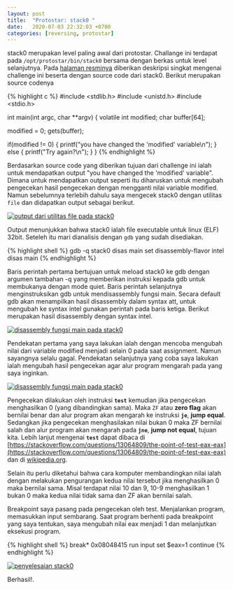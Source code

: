 ```yaml
---
layout: post
title:  "Protostar: stack0 "
date:   2020-07-03 22:32:03 +0700
categories: [reversing, protostar]
---
```


stack0 merupakan level paling awal dari protostar. Challange ini terdapat pada `/opt/protostar/bin/stack0` bersama dengan berkas untuk level selanjutnya. Pada [halaman resminya](https://exploit-exercises.lains.space/protostar/stack0/) diberikan deskripsi singkat mengenai challenge ini beserta dengan source code dari stack0. Berikut merupakan source codenya

{% highlight c %}
#include <stdlib.h>
#include <unistd.h>
#include <stdio.h>

int main(int argc, char **argv)
{
  volatile int modified;
  char buffer[64];

  modified = 0;
  gets(buffer);

  if(modified != 0) {
      printf("you have changed the 'modified' variable\n");
  } else {
      printf("Try again?\n");
  }
}
{% endhighlight %}

Berdasarkan source code yang diberikan tujuan dari challenge ini ialah untuk mendapatkan output "you have changed the 'modified' variable". Dimana untuk mendapatkan output seperti itu diharuskan untuk mengubah pengecekan hasil pengecekan dengan mengganti nilai variable modified. Namun sebelumnya terlebih dahulu saya mengecek stack0 dengan utilitas `file` dan didapatkan output sebagai berikut.

[![output dari utilitas file pada stack0](../../assets/protostar-stack0-1.png)](../../assets/protostar-stack0-1.png)

Output menunjukkan bahwa stack0 ialah file executable untuk linux (ELF) 32bit. Seteleh itu mari dianalisis dengan `gdb` yang sudah disediakan.

{% highlight shell %}
gdb -q stack0
disas main
set disassembly-flavor intel
disas main
{% endhighlight %}

Baris perintah pertama bertujuan untuk meload stack0 ke gdb dengan argumen tambahan -q yang memberikan instruksi kepada gdb untuk membukanya dengan mode quiet. Baris perintah selanjutnya menginstruksikan gdb untuk mendisassembly fungsi main. Secara default gdb akan menampilkan hasil disassembly dalam syntax att, untuk mengubah ke syntax intel gunakan perintah pada baris ketiga. Berikut merupakan hasil disassembly dengan syntax intel.

[![disassembly fungsi main pada stack0](../../assets/protostar-stack0-2.png)](../../assets/protostar-stack0-2.png)

Pendekatan pertama yang saya lakukan ialah dengan mencoba mengubah nilai dari variable modified menjadi selain 0 pada saat assignment. Namun sayangnya selalu gagal.
Pendekatan selanjutnya yang coba saya lakukan ialah mengubah hasil pengecekan agar alur program mengarah pada yang saya inginkan.

[![disassembly fungsi main pada stack0](../../assets/protostar-stack0-3.png)](../../assets/protostar-stack0-3.png)

Pengecekan dilakukan oleh instruksi **`test`** kemudian jika pengecekan menghasilkan 0 (yang dibandingkan sama). Maka `ZF` atau **zero flag** akan bernilai benar dan alur program akan mengarah ke instruksi **`je`**, **jump equal**. Sedangkan jika pengecekan menghasilakan nilai bukan 0 maka ZF bernilai salah dan alur program akan mengarah pada **`jne`**, **jump not equal**, tujuan kita. Lebih lanjut mengenai **`test`** dapat dibaca di [https://stackoverflow.com/questions/13064809/the-point-of-test-eax-eax](https://stackoverflow.com/questions/13064809/the-point-of-test-eax-eax) dan di [wikipedia.org](https://en.wikipedia.org/wiki/TEST_(x86_instruction)).

Selain itu perlu diketahui bahwa cara komputer membandingkan nilai ialah dengan melakukan pengurangan kedua nilai tersebut jika menghasilkan 0 maka bernilai sama. Misal terdapat nilai 10 dan 9, 10-9 menghasilkan 1 bukan 0 maka kedua nilai tidak sama dan ZF akan bernilai salah. 

Breakpoint saya pasang pada pengecekan oleh test. Menjalankan program, memasukkan input sembarang. Saat program berhenti pada breakpoint yang saya tentukan, saya mengubah nilai eax menjadi 1 dan melanjutkan eksekusi program.

{% highlight shell %}
break* 0x08048415
run
input
set $eax=1
continue
{% endhighlight %}

[![penyelesaian stack0](../../assets/protostar-stack0-4.png)](../../assets/protostar-stack0-4.png)

Berhasil!.